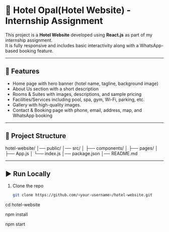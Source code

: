 # 🏨 Hotel Opal(Hotel Website) - Internship Assignment

This project is a **Hotel Website** developed using **React.js** as part of my internship assignment.  
It is fully responsive and includes basic interactivity along with a WhatsApp-based booking feature.

---

## 📌 Features

- Home page with hero banner (hotel name, tagline, background image)
- About Us section with a short description
- Rooms & Suites with images, descriptions, and sample pricing
- Facilities/Services including pool, spa, gym, Wi-Fi, parking, etc.
- Gallery with high-quality images.
- Contact & Booking page with phone, email, address, map, and WhatsApp booking

---

## 📂 Project Structure
hotel-website/
│── public/
│── src/
│ ├── components/
│ ├── pages/
│ ├── App.js
│ └── index.js
│── package.json
│── README.md


---

## ▶️ Run Locally

1. Clone the repo
   ```bash
   git clone https://github.com/<your-username>/hotel-website.git

cd hotel-website

npm install

npm start

